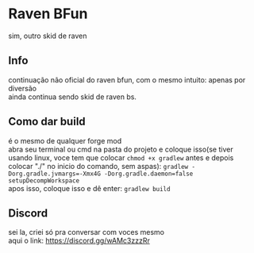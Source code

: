 # Raven BFun
sim, outro skid de raven

## Info
continuação não oficial do raven bfun, com o mesmo intuito: apenas por diversão<br>
ainda continua sendo skid de raven bs.
## Como dar build
é o mesmo de qualquer forge mod<br>
abra seu terminal ou cmd na pasta do projeto e coloque isso(se tiver usando linux, voce tem que colocar ``chmod +x gradlew`` antes e depois colocar "./" no inicio do comando, sem aspas): ``gradlew -Dorg.gradle.jvmargs=-Xmx4G -Dorg.gradle.daemon=false setupDecompWorkspace``<br>
apos isso, coloque isso e dê enter: ``gradlew build``
## Discord
sei la, criei só pra conversar com voces mesmo<br>
aqui o link: https://discord.gg/wAMc3zzzRr